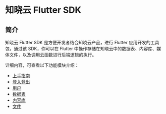 # 知晓云 Flutter SDK

## 简介

知晓云 Flutter SDK 是方便开发者结合知晓云产品，进行 Flutter 应用开发的工具包，通过该 SDK，你可以在 Flutter 中操作存储在知晓云中的数据表、内容库、媒体文件，以及调用云函数进行后端逻辑的执行。

详细内容，可查看以下功能模块介绍：

* [上手指南](./quick-start.md)
* [登入登出](./user/auth.md)
* [用户](./user/account.md)
* [数据表](./schema/README.md)
* [内容库](./content/README.md)
* [文件](./file/README.md)